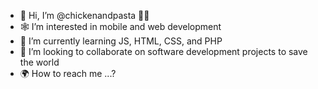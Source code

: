 - 👋 Hi, I’m @chickenandpasta 🍗🍝
- 🕸 I’m interested in mobile and web development
- 👶 I’m currently learning JS, HTML, CSS, and PHP
- 💃 I’m looking to collaborate on software development projects to save the world
- 🌍 How to reach me ...?

<!---
chickenandpasta/chickenandpasta is a ✨ special ✨ repository because its `README.md` (this file) appears on your GitHub profile.
You can click the Preview link to take a look at your changes.
--->
